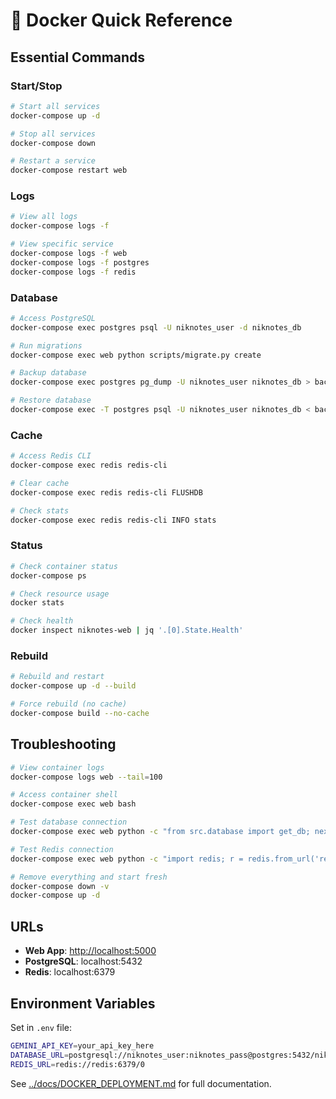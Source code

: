 # 🐳 Docker Quick Reference

## Essential Commands

### Start/Stop

```bash
# Start all services
docker-compose up -d

# Stop all services
docker-compose down

# Restart a service
docker-compose restart web
```

### Logs

```bash
# View all logs
docker-compose logs -f

# View specific service
docker-compose logs -f web
docker-compose logs -f postgres
docker-compose logs -f redis
```

### Database

```bash
# Access PostgreSQL
docker-compose exec postgres psql -U niknotes_user -d niknotes_db

# Run migrations
docker-compose exec web python scripts/migrate.py create

# Backup database
docker-compose exec postgres pg_dump -U niknotes_user niknotes_db > backup.sql

# Restore database
docker-compose exec -T postgres psql -U niknotes_user niknotes_db < backup.sql
```

### Cache

```bash
# Access Redis CLI
docker-compose exec redis redis-cli

# Clear cache
docker-compose exec redis redis-cli FLUSHDB

# Check stats
docker-compose exec redis redis-cli INFO stats
```

### Status

```bash
# Check container status
docker-compose ps

# Check resource usage
docker stats

# Check health
docker inspect niknotes-web | jq '.[0].State.Health'
```

### Rebuild

```bash
# Rebuild and restart
docker-compose up -d --build

# Force rebuild (no cache)
docker-compose build --no-cache
```

## Troubleshooting

```bash
# View container logs
docker-compose logs web --tail=100

# Access container shell
docker-compose exec web bash

# Test database connection
docker-compose exec web python -c "from src.database import get_db; next(get_db()); print('OK')"

# Test Redis connection
docker-compose exec web python -c "import redis; r = redis.from_url('redis://redis:6379/0'); print(r.ping())"

# Remove everything and start fresh
docker-compose down -v
docker-compose up -d
```

## URLs

- **Web App**: <http://localhost:5000>
- **PostgreSQL**: localhost:5432
- **Redis**: localhost:6379

## Environment Variables

Set in `.env` file:

```bash
GEMINI_API_KEY=your_api_key_here
DATABASE_URL=postgresql://niknotes_user:niknotes_pass@postgres:5432/niknotes_db
REDIS_URL=redis://redis:6379/0
```

See [../docs/DOCKER_DEPLOYMENT.md](../docs/DOCKER_DEPLOYMENT.md) for full documentation.
